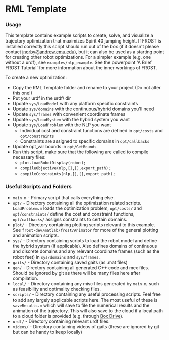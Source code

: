 # RML Template

### Usage
This template contains example scripts to create, solve, and visualize a trajectory optimization that maximizes Spirit 40 jumping height. If FROST is installed correctly this script should run out of the box (if it doesn't please contact jnorby@andrew.cmu.edu), but it can also be used as a starting point for creating other robot optimizations. For a simpler example (e.g. one without a urdf), see `examples/nlp_example`. See the powerpoint 'A Brief FROST Tutorial' for more information about the inner workings of FROST.

To create a new optimization:
- Copy the RML Template folder and rename to your project (Do not alter this one!)
- Put your urdf in the urdf/ dir
- Update `sys/LoadModel` with any platform specific constraints
- Update `sys/domains` with the continuous/hybrid domains you'll need
- Update `sys/frames` with convenient coordinate frames
- Update `sys/LoadSystem` with the hybrid system you want
- Update `sys/LoadProblem` with the NLP you want
    - Individual cost and constraint functions are defined in `opt/costs` and `opt/constraints`
    - Constraints are assigned to specific domains in `opt/callbacks`
- Update opt_var bounds in `opt/GetBounds`
- Run this script, make sure that the following are called to compile necessary files:
    - `plot.LoadRobotDisplay(robot);`
    - `compileObjective(nlp,[],[],export_path);`
    - `compileConstraints(nlp,[],[],export_path);`

### Useful Scripts and Folders
- `main.m` - Primary script that calls everything else.
- `opt/` - Directory containing all the optimization related scripts. `LoadProblem.m` loads the optimization problem, `opt/costs/` and `opt/constraints/` define the cost and constraint functions, `opt/callbacks/` assigns constraints to certain domains.
- `plot/` - Directory containing plotting scripts relevant to this example. See `frost-dev/matlab/frost/Animator` for more of the general plotting and animation scripts.
- `sys/` - Directory containing scripts to load the robot model and define the hybrid system (if applicable). Also defines domains of continuous and discrete domains and any relevant coordinate frames (such as the robot feet) in `sys/domains` and `sys/frames`.
- `gaits/` - Directory containing saved gaits (as .mat files)
- `gen/` - Directory containing all generated C++ code and mex files. Should be ignored by git as there will be many files here after compilation.
- `local/` - Directory containing any misc files generated by `main.m`, such as feasibility and optimality checking files.
- `scripts/` - Directory containing any useful processing scripts. Feel free to add any largely applicable scripts here. The most useful of these is `saveResults.m` which will save to file the numerical results and the animation of the trajectory. This will also save to the cloud if a local path to a cloud folder is provided (e.g. through [Box Drive](https://www.cmu.edu/computing/services/comm-collab/collaboration/box/boxdrive.html)).
- `urdf/` - Directory containing relevant urdf files.
- `videos/` - Directory containing videos of gaits (these are ignored by git but can be handy to keep locally)